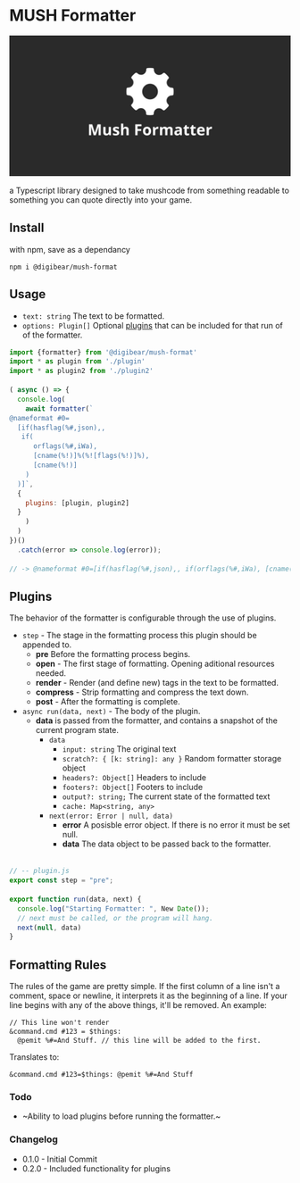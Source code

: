 # MUSH Formatter

![header](mushformatter.jpg)

a Typescript library designed to take mushcode from something readable to something you can quote directly into your game.

## Install

with npm, save as a dependancy

```
npm i @digibear/mush-format
```

## Usage

- `text: string` The text to be formatted.
- `options: Plugin[]` Optional [plugins](#plugins) that can be included for that run of of the formatter.

```JavaScript
import {formatter} from '@digibear/mush-format'
import * as plugin from './plugin'
import * as plugin2 from './plugin2'

( async () => {
  console.log(
    await formatter(`
@nameformat #0=
  [if(hasflag(%#,json),,
   if(
      orflags(%#,iWa),
      [cname(%!)]%(%![flags(%!)]%),
      [cname(%!)]
    )
  )]`,
  {
    plugins: [plugin, plugin2]
  }
    )
  )
})()
  .catch(error => console.log(error));

// -> @nameformat #0=[if(hasflag(%#,json),, if(orflags(%#,iWa), [cname(%!)]%(%![flags(%!)]%), [cname(%!)]))]

```

## Plugins

The behavior of the formatter is configurable through the use of plugins.

- `step` - The stage in the formatting process this plugin should be appended to.
  - **pre** Before the formatting process begins.
  - **open** - The first stage of formatting. Opening aditional resources needed.
  - **render** - Render (and define new) tags in the text to be formatted.
  - **compress** - Strip formatting and compress the text down.
  - **post** - After the formatting is complete.
- `async run(data, next)` - The body of the plugin.
  - **data** is passed from the formatter, and contains a snapshot of the current program state.
    - `data`
      - `input: string` The original text
      - `scratch?: { [k: string]: any }` Random formatter storage object
      - `headers?: Object[]` Headers to include
      - `footers?: Object[]` Footers to include
      - `output?: string;` The current state of the formatted text
      - `cache: Map<string, any>`
    - `next(error: Error | null, data)`
      - **error** A posisble error object. If there is no error it must be set null.
      - **data** The data object to be passed back to the formatter.

```JavaScript

// -- plugin.js
export const step = "pre";

export function run(data, next) {
  console.log("Starting Formatter: ", New Date());
  // next must be called, or the program will hang.
  next(null, data)
}
```

## Formatting Rules

The rules of the game are pretty simple. If the first column of a line isn't a comment, space or newline, it interprets it as the beginning of a line. If your line begins with any of the above things, it'll be removed. An example:

```
// This line won't render
&command.cmd #123 = $things:
  @pemit %#=And Stuff. // this line will be added to the first.
```

Translates to:

```
&command.cmd #123=$things: @pemit %#=And Stuff
```

### Todo

- ~Ability to load plugins before running the formatter.~

### Changelog

- 0.1.0 - Initial Commit
- 0.2.0 - Included functionality for plugins
